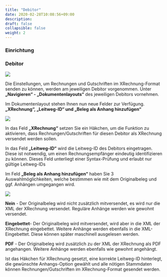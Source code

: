 ```yaml
---
title: "Debitor"
date: 2020-02-28T10:08:56+09:00
description: 
draft: false
collapsible: false
weight: 2
---
```

### Einrichtung

### Debitor

![](images/XRechnung/XRechnungScreenshot1.png)

Die Einstellungen, um Rechnungen und Gutschriften im XRechnung-Format senden zu können, werden am jeweiligen Debitor vorgenommen. Unter **„Navigieren“ - „Dokumentenlayouts“** des jeweiligen Debitors vornehmen.

Im Dokumentenlayout stehen Ihnen nun neue Felder zur Verfügung.
**„XRechnung“, „Leitweg-ID“ und „Beleg als Anhang hinzufügen“**

![](images/XRechnung/XRechnungScreenshot2.PNG)

In das Feld **„XRechnung“** setzen Sie ein Häkchen, um die Funktion zu aktivieren, dass Rechnungen/Gutschriften für diesen Debitor als XRechnung versendet werden sollen.
 
In das Feld **„Leitweg-ID“** wird die Leitweg-ID des Debitors eingetragen. Diese ist notwendig, um einen Rechnungsempfänger eindeutig identifizieren zu können. Dieses Feld unterliegt einer Syntax-Prüfung und erlaubt nur gültige Leitweg-IDs

Im Feld **„Beleg als Anhang hinzufügen“** haben Sie 3 Auswahlmöglichkeiten, welche bestimmen wie mit dem Originalbeleg und ggf. Anhängen umgegangen wird.

![](images/XRechnung/xrechnungbeleganhang.PNG)

**Nein** - Der Originalbeleg wird nicht zusätzlich mitversendet, es wird nur die XML der XRechnung versendet. Reguläre Anhänge werden wie gewohnt versendet.

**Eingebettet**- Der Originalbeleg wird mitversendet, wird aber in die XML der XRechnung eingebettet. Weitere Anhänge werden ebenfalls in die XML-Eingebettet. Diese können später maschinell ausgelesen werden.

**PDF** - Der Originalbeleg wird zusätzlich zu der XML der XRechnung als PDF angehangen. Weitere Anhänge werden ebenfalls wie gewohnt angehängt.

Ist das Häkchen für XRechnung gesetzt, eine korrekte Leitweg-ID hinterlegt, die gewünschte Anhangs-Option gewählt und alle nötigen Stammdaten können Rechnungen/Gutschriften im XRechnung-Format gesendet werden.
